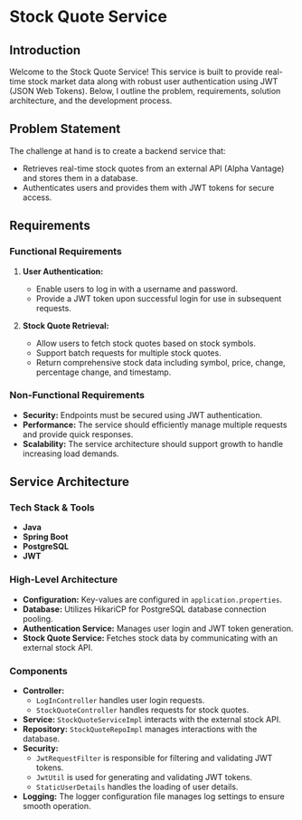 # Stock Quote Service

## Introduction
Welcome to the Stock Quote Service! This service is built to provide real-time stock market data along with robust user authentication using JWT (JSON Web Tokens). 
Below, I outline the problem, requirements, solution architecture, and the development process.

## Problem Statement
The challenge at hand is to create a backend service that:
- Retrieves real-time stock quotes from an external API (Alpha Vantage) and stores them in a database.
- Authenticates users and provides them with JWT tokens for secure access.

## Requirements

### Functional Requirements
1. **User Authentication:**
   - Enable users to log in with a username and password.
   - Provide a JWT token upon successful login for use in subsequent requests.

2. **Stock Quote Retrieval:**
   - Allow users to fetch stock quotes based on stock symbols.
   - Support batch requests for multiple stock quotes.
   - Return comprehensive stock data including symbol, price, change, percentage change, and timestamp.

### Non-Functional Requirements
- **Security:** Endpoints must be secured using JWT authentication.
- **Performance:** The service should efficiently manage multiple requests and provide quick responses.
- **Scalability:** The service architecture should support growth to handle increasing load demands.

## Service Architecture

### Tech Stack & Tools
- **Java**
- **Spring Boot**
- **PostgreSQL**
- **JWT**

### High-Level Architecture
- **Configuration:** Key-values are configured in `application.properties`.
- **Database:** Utilizes HikariCP for PostgreSQL database connection pooling.
- **Authentication Service:** Manages user login and JWT token generation.
- **Stock Quote Service:** Fetches stock data by communicating with an external stock API.

### Components
- **Controller:**
  - `LogInController` handles user login requests.
  - `StockQuoteController` handles requests for stock quotes.
- **Service:** `StockQuoteServiceImpl` interacts with the external stock API.
- **Repository:** `StockQuoteRepoImpl` manages interactions with the database.
- **Security:**
  - `JwtRequestFilter` is responsible for filtering and validating JWT tokens.
  - `JwtUtil` is used for generating and validating JWT tokens.
  - `StaticUserDetails` handles the loading of user details.
- **Logging:** The logger configuration file manages log settings to ensure smooth operation.
